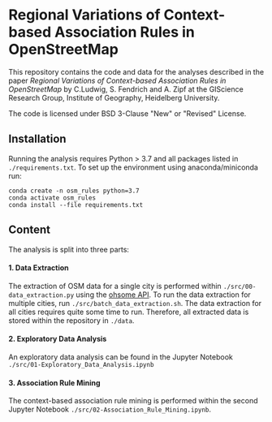 # Regional Variations of Context-based Association Rules in OpenStreetMap

This repository contains the code and data for the analyses described in the paper _Regional Variations of Context-based Association Rules in OpenStreetMap_ by C.Ludwig, S. Fendrich and A. Zipf at the GIScience Research Group, Institute of Geography, Heidelberg University. 

The code is licensed under BSD 3-Clause "New" or "Revised" License.


## Installation 

Running the analysis requires Python > 3.7 and all packages listed in ```./requirements.txt```. To set up the environment using anaconda/miniconda run:

```
conda create -n osm_rules python=3.7
conda activate osm_rules
conda install --file requirements.txt
```

## Content

The analysis is split into three parts:

#### 1. Data Extraction

The extraction of OSM data for a single city is performed within ```./src/00-data_extraction.py``` using the [ohsome API](https://api.ohsome.org/v0.9/swagger-ui.html).  To run the data extraction for multiple cities, run ```./src/batch_data_extraction.sh```. The data extraction for all cities requires quite some time to run. Therefore, all extracted data is stored within the repository in ```./data```. 

#### 2. Exploratory Data Analysis

An exploratory data analysis can be found in the Jupyter Notebook ```./src/01-Exploratory_Data_Analysis.ipynb```

#### 3. Association Rule Mining

The context-based association rule mining is performed within the second Jupyter Notebook ```./src/02-Association_Rule_Mining.ipynb```.





